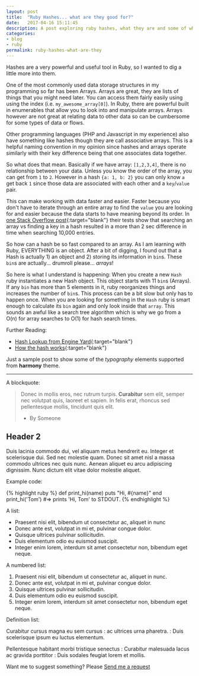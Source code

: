 ```yaml
---
layout: post
title:  "Ruby Hashes... what are they good for?"
date:   2017-04-16 15:11:45
description: A post exploring ruby hashes, what they are and some of what you can do with them.
categories:
- blog
- ruby
permalink: ruby-hashes-what-are-they
---
```


Hashes are a very powerful and useful tool in Ruby, so I wanted to dig a little more into them.

One of the most commonly used data storage structures in my programming so far has been Arrays.  Arrays are great, they are lists of things that you might need later.  You can access them fairly easily using using the index (i.e. `my_awesome_array[0]`).  In Ruby, there are powerful built in enumerables that allow you to look into and manipulate arrays. Arrays however are not great at relating data to other data so can be cumbersome for some types of data or flows.

Other programming languages (PHP and Javascript in my experience) also have something like hashes though they are call associative arrays.  This is a helpful naming convention in my opinion since hashes and arrays operate similarly with their key difference being that one associates data together.

So what does that mean.  Basically if we have array: `[1,2,3,4]`, there is no relationship between your data. Unless you know the order of the array, you can get from `1` to `2`.  However in a hash `{a: 1, b: 2}` you can only know `a` get back `1` since those data are associated with each other and a `key`/`value` pair.

This can make working with data faster and easier.  Faster because you don't have to iterate through an entire array to find the `value` you are looking for and easier because the data starts to have meaning beyond its order. In [one Stack Overflow post](https://stackoverflow.com/questions/5551168/performance-of-arrays-and-hashes-in-ruby){:target="blank"} their tests show that searching an array vs finding a key in a hash resulted in a more than 2 sec difference in time when searching 10,000 entries.

So how can a hash be so fast compared to an array.  As I am learning with Ruby, EVERYTHING is an object.  After a bit of digging, I found out that a Hash is actually 1) an object and 2) storing its information in `bin`s.  These `bin`s are actually... drumroll please... *arrays*!

So here is what I understand is happening: When you create a new `Hash` ruby instantiates a new Hash object.  This object starts with 11 `bin`s (Arrays).  If any `bin` has more than 5 elements in it, ruby reorganizes things and increases the number of `bin`s.  This process can be a bit slow but only has to happen once. When you are looking for something in the `Hash` ruby is smart enough to calculate its `bin` again and only look inside that `array`.  This sounds an awful like a search tree algorithm which is why we go from a O(n) for array searches to O(1) for hash search times.



Further Reading:
- [Hash Lookup from Engine Yard](https://blog.engineyard.com/2013/hash-lookup-in-ruby-why-is-it-so-fast){:target="blank"}
- [How the hash works](https://launchschool.com/blog/how-the-hash-works-in-ruby){:target="blank"}



Just a sample post to show some of the *typography* elements supported from
**harmony** theme.

___

A blockquote:

> Donec in mollis eros, nec rutrum turpis. **Curabitur** sem elit, semper nec volutpat quis, laoreet et sapien. In felis erat, rhoncus sed pellentesque mollis, tincidunt quis elit.
> - By Someone

## Header 2

Duis lacinia commodo dui, vel aliquam metus hendrerit eu. Integer et scelerisque dui. Sed nec molestie quam. Donec sit amet nisl a massa commodo ultrices nec quis nunc. Aenean aliquet eu arcu adipiscing dignissim. Nunc dictum elit vitae dolor molestie aliquet.


Example code:

{% highlight ruby %}
def print_hi(name)
  puts "Hi, #{name}"
end
print_hi('Tom')
#=> prints 'Hi, Tom' to STDOUT.
{% endhighlight %}


A list:

- Praesent nisi elit, bibendum ut consectetur ac, aliquet in nunc
- Donec ante est, volutpat in mi et, pulvinar congue dolor.
- Quisque ultrices pulvinar sollicitudin.
- Duis elementum odio eu euismod suscipit.
- Integer enim lorem, interdum sit amet consectetur non, bibendum eget neque.

A numbered list:

1. Praesent nisi elit, bibendum ut consectetur ac, aliquet in nunc.
2. Donec ante est, volutpat in mi et, pulvinar congue dolor.
3. Quisque ultrices pulvinar sollicitudin.
4. Duis elementum odio eu euismod suscipit.
5. Integer enim lorem, interdum sit amet consectetur non, bibendum eget neque.

Definition list:

Curabitur cursus magna eu sem cursus
: ac ultrices urna pharetra.
: Duis scelerisque ipsum eu luctus elementum.

Pellentesque habitant morbi tristique senectus
: Curabitur malesuada lacus ac gravida porttitor
: Duis sodales feugiat lorem et mollis.

Want me to suggest something? Please [Send me a request](https://github.com/web-create/harmony/issues/new)
